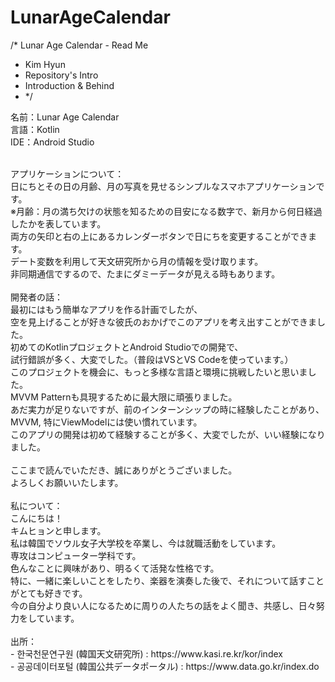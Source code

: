 # LunarAgeCalendar

/* Lunar Age Calendar - Read Me
* Kim Hyun
* Repository's Intro
* Introduction & Behind
* */

名前：Lunar Age Calendar<br>
言語：Kotlin<br>
IDE：Android Studio <br>

<br>
アプリケーションについて：<br>
日にちとその日の月齢、月の写真を見せるシンプルなスマホアプリケーションです。<br>
※月齢：月の満ち欠けの状態を知るための目安になる数字で、新月から何日経過したかを表しています。<br>
両方の矢印と右の上にあるカレンダーボタンで日にちを変更することができます。<br>
デート変数を利用して天文研究所から月の情報を受け取ります。<br>
非同期通信でするので、たまにダミーデータが見える時もあります。<br>

<br>
開発者の話：<br>
最初にはもう簡単なアプリを作る計画でしたが、<br>
空を見上げることが好きな彼氏のおかげでこのアプリを考え出すことができました。<br>
初めてのKotlinプロジェクトとAndroid Studioでの開発で、<br>
試行錯誤が多く、大変でした。（普段はVSとVS Codeを使っています。）<br>
このプロジェクトを機会に、もっと多様な言語と環境に挑戦したいと思いました。<br>
MVVM Patternも具現するために最大限に頑張りました。<br>
あだ実力が足りないですが、前のインターンシップの時に経験したことがあり、<br>
MVVM, 特にViewModelには使い慣れています。<br>
このアプリの開発は初めて経験することが多く、大変でしたが、いい経験になりました。<br>
<br>
ここまで読んでいただき、誠にありがとうございました。<br>
よろしくお願いいたします。<br>

<br>
私について：<br>
こんにちは！<br>
キムヒョンと申します。<br>
私は韓国でソウル女子大学校を卒業し、今は就職活動をしています。<br>
専攻はコンピューター学科です。<br>
色んなことに興味があり、明るくて活発な性格です。<br>
特に、一緒に楽しいことをしたり、楽器を演奏した後で、それについて話すことがとても好きです。<br>
今の自分より良い人になるために周りの人たちの話をよく聞き、共感し、日々努力をしています。<br>

<br>
出所：<br>
- 한국천문연구원 (韓国天文研究所) : https://www.kasi.re.kr/kor/index <br>
- 공공데이터포털 (韓国公共データポータル) : https://www.data.go.kr/index.do<br>
